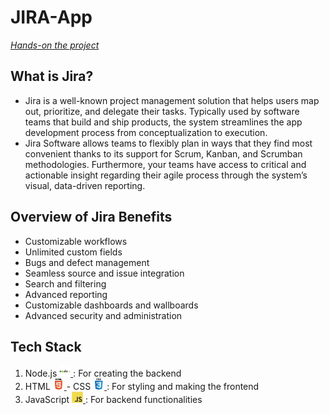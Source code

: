 # JIRA-App 
 *[Hands-on the project](https://jira-app.vercel.app/)*


## What is Jira?

- Jira is a well-known project management solution that helps users map out, prioritize, and delegate their tasks. Typically used by software teams that build and ship products, the system streamlines the app development process from conceptualization to execution.
- Jira Software allows teams to flexibly plan in ways that they find most convenient thanks to its support for Scrum, Kanban, and Scrumban methodologies. Furthermore, your teams have access to critical and actionable insight regarding their agile process through the system’s visual, data-driven reporting.

## Overview of Jira Benefits

- Customizable workflows
- Unlimited custom fields
- Bugs and defect management
- Seamless source and issue integration
- Search and filtering
- Advanced reporting
- Customizable dashboards and wallboards
- Advanced security and administration

## Tech Stack

1. Node.js  <a href="https://nodejs.org" target="_blank"> <img src="https://raw.githubusercontent.com/devicons/devicon/master/icons/nodejs/nodejs-original-wordmark.svg" alt="nodejs" width="18px"  /> </a> : For creating the backend
2. HTML <a href="https://www.w3.org/html/" target="_blank"> <img src="https://raw.githubusercontent.com/devicons/devicon/master/icons/html5/html5-original-wordmark.svg" alt="html5" width="18px"  /> </a> - CSS </a> <a href="https://www.w3.org/css/" target="_blank"> <img src="https://raw.githubusercontent.com/github/explore/80688e429a7d4ef2fca1e82350fe8e3517d3494d/topics/css/css.png" alt="css" width="18px"  /> </a> : For styling and making the frontend
3. JavaScript  <a href="https://developer.mozilla.org/en-US/docs/Web/JavaScript" target="_blank"> <img src="https://raw.githubusercontent.com/devicons/devicon/master/icons/javascript/javascript-original.svg" alt="javascript" width="18px"  /> </a>  : For backend functionalities

